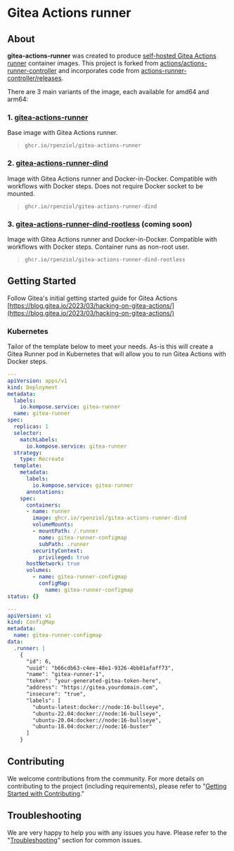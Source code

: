 # Gitea Actions runner

## About

**gitea-actions-runner** was created to produce [self-hosted Gitea Actions runner](https://gitea.com/gitea/act_runner) container images. This project is forked from [actions/actions-runner-controller](https://github.com/actions/actions-runner-controller) and incorporates code from [actions-runner-controller/releases](https://github.com/actions-runner-controller/releases).

There are 3 main variants of the image, each available for amd64 and arm64:

### 1. [gitea-actions-runner](https://github.com/users/rpenziol/packages/container/package/gitea-actions-runner)

Base image with Gitea Actions runner.

> `ghcr.io/rpenziol/gitea-actions-runner`

### 2. [gitea-actions-runner-dind](https://github.com/rpenziol/gitea-actions-runner/pkgs/container/gitea-actions-runner-dind)

Image with Gitea Actions runner and Docker-in-Docker. Compatible with workflows with Docker steps. Does not require Docker socket to be mounted.

> `ghcr.io/rpenziol/gitea-actions-runner-dind`

### 3. [gitea-actions-runner-dind-rootless](https://github.com/rpenziol/gitea-actions-runner/pkgs/container/gitea-actions-runner-dind-rootless) (coming soon)

Image with Gitea Actions runner and Docker-in-Docker. Compatible with workflows with Docker steps. Container runs as non-root user.

> `ghcr.io/rpenziol/gitea-actions-runner-dind-rootless`

## Getting Started

Follow Gitea's initial getting started guide for Gitea Actions [https://blog.gitea.io/2023/03/hacking-on-gitea-actions/](https://blog.gitea.io/2023/03/hacking-on-gitea-actions/)

### Kubernetes

Tailor of the template below to meet your needs. As-is this will create a Gitea Runner pod in Kubernetes that will allow you to run Gitea Actions with Docker steps.

```yaml
---
apiVersion: apps/v1
kind: Deployment
metadata:
  labels:
    io.kompose.service: gitea-runner
  name: gitea-runner
spec:
  replicas: 1
  selector:
    matchLabels:
      io.kompose.service: gitea-runner
  strategy:
    type: Recreate
  template:
    metadata:
      labels:
        io.kompose.service: gitea-runner
      annotations:
    spec:
      containers:
      - name: runner
        image: ghcr.io/rpenziol/gitea-actions-runner-dind
        volumeMounts:
        - mountPath: /.runner
          name: gitea-runner-configmap
          subPath: .runner
        securityContext:
          privileged: true
      hostNetwork: true
      volumes:
        - name: gitea-runner-configmap
          configMap:
            name: gitea-runner-configmap
status: {}

---
apiVersion: v1
kind: ConfigMap
metadata:
  name: gitea-runner-configmap
data:
  .runner: |
    {
      "id": 6,
      "uuid": "b66cdb63-c4ee-48e1-9326-4bb01afaff73",
      "name": "gitea-runner-1",
      "token": "your-generated-gitea-token-here",
      "address": "https://gitea.yourdomain.com",
      "insecure": "true",
      "labels": [
        "ubuntu-latest:docker://node:16-bullseye",
        "ubuntu-22.04:docker://node:16-bullseye",
        "ubuntu-20.04:docker://node:16-bullseye",
        "ubuntu-18.04:docker://node:16-buster"
      ]
    }

```

## Contributing

We welcome contributions from the community. For more details on contributing to the project (including requirements), please refer to "[Getting Started with Contributing](https://github.com/actions/actions-runner-controller/blob/master/CONTRIBUTING.md)."

## Troubleshooting

We are very happy to help you with any issues you have. Please refer to the "[Troubleshooting](https://github.com/actions/actions-runner-controller/blob/master/TROUBLESHOOTING.md)" section for common issues.

